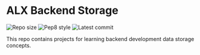 # ALX Backend Storage

![Repo size](https://img.shields.io/github/repo-size/Jax-Baiya/alx-backend-storage)
![Pep8 style](https://img.shields.io/badge/PEP8-style%20guide-purple?style=round-square)
![Latest commit](https://img.shields.io/github/last-commit/Jax-Baiya/alx-backend-storage/main?style=round-square)

This repo contains projects for learning backend development data storage concepts.
